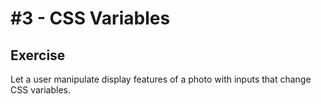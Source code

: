 # \#3 - CSS Variables

## Exercise
Let a user manipulate display features of a photo with inputs that change CSS variables.
